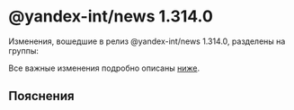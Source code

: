 # @yandex-int/news 1.314.0

<!-- ЧЕЛОВЕЧЕСКОЕ ВСТУПЛЕНИЕ -->

Изменения, вошедшие в релиз @yandex-int/news 1.314.0, разделены на группы:

Все важные изменения подробно описаны [ниже](#Пояснения).

## Пояснения

